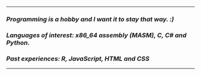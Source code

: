 ----------------------------
### *Programming is a hobby and I want it to stay that way. :)*              
### *Languages of interest: x86_64 assembly (MASM), C, C# and Python.*
### *Past experiences: R, JavaScript, HTML and CSS*
--------------------------------
